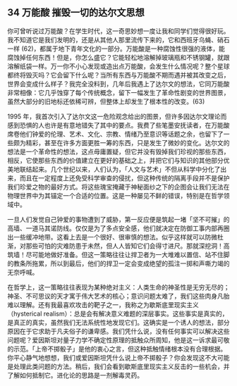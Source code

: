 ## 34 万能酸 摧毁一切的达尔文思想

你可曾听说过万能酸？在学生时代，这一奇思妙想一度让我和同学们觉得很好玩。我不知道它是我们发明的，还是从其他人那里流传下来的，它和西班牙乌蝇、硝石一样 (62)，都属于地下青年文化的一部分。万能酸是一种腐蚀性很强的液体，能腐蚀掉任何东西！但是，你怎么盛它？它能轻松地溶解掉玻璃瓶和不锈钢罐，就跟溶解纸袋一样。万一你不小心发现或造出点万能酸，会发生什么情况呢？整个星球都终将毁灭吗？它会留下什么呢？当所有东西与万能酸不期而遇并被其改变之后，世界会变成什么样子？我完全没料到，几年后我遇上了达尔文的想法，它同万能酸非常相像：它几乎蚀穿了每个传统概念，留下一幅发生了革命性剧变的世界图景，虽然大部分的旧地标还依稀可辨，但整体上却发生了根本性的改变。(63)

1995 年，我首次引入了达尔文这一危险观念给出的图景，但许多因达尔文理论而感到恐惧的人也许是有意地错失了其中的要点。我费了些笔墨安抚读者，在万能酸席卷他们钟爱的伦理、艺术、文化、宗教、情绪乃至意识等话题之余，也留下了一些颇为精彩，甚至在许多方面更胜一筹的东西，只是发生了微妙的变化。达尔文的想法是一个革命性的想法，这点毋庸置疑，但它并没有毁掉我们珍视的那些东西，相反，它使那些东西的价值建立在更好的基础之上，并把它们与知识的其他部分优美地联结起来。几个世纪以来，人们认为，「人文与艺术」不但从科学中分化了出来，而且在一定程度上还免受科学审查的侵扰，但这种传统的隔离手段并不是保护我们珍爱之物的最好方式。将这些瑰宝掩藏于神秘面纱之下的企图会让我们无法在物理世界中为其锚定一个合适的位置。这是一种屡见不鲜的错误，特别是在哲学领域中。

一旦人们发觉自己钟爱的事物遭到了威胁，第一反应便是筑起一堵「坚不可摧」的高墙、一道马其诺防线。仅仅是为了多点安全感，他们就决定在防御工事内部再圈出一些缓冲地带。这看上去是一个很好、很审慎的想法。似乎这样就可以防微杜渐，对那些可怕的灾难防患于未然，但人人皆知它们会得寸进尺。那就深挖洞！高筑墙！尽可能地做好准备。但这一策略往往让捍卫者为一大堆难以置信、站不住脚的教条所拖累，所以到最后，他们的捍卫一定会变成绝望的孤注一掷和声嘶力竭的无奈呼喊。

在哲学上，这一策略往往表现为某种绝对主义：人类生命的神圣性是无穷无尽的；神圣、不可思议的天才寓于伟大艺术的核心；意识问题太难了，我们这些肉身凡胎难以理解。还有我最喜欢攻击的靶子之一，我称之为歇斯底里现实主义（hysterical realism）：总是会有解决意义难题的深层事实。这些事实是真实的，是真正的真实，虽然我们无法系统性地发现它们。这确实是一个诱人的想法，部分原因在于它求助于凡夫俗子的谦卑感。我们凭什么说，没有任何事实可以解决这些问题呢？爱因斯坦对量子力学不确定性原理的抵触众所周知，他是这一诉求最可敬的示范。「上帝不掷骰子」是他的衷心之言，但这种抵触情绪根本没有合理根据。你平心静气地想想，我们或爱因斯坦凭什么说上帝不掷骰子？你会发现这不大可能是处理此类问题的方法。稍后，我们会看到歇斯底里现实主义反击的一些机会，并了解如何抵制它。进化论的思路是一剂解毒灵药。

